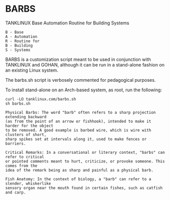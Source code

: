 # BARBS

TANKLINUX Base Automation Routine for Building Systems

``` Text
B - Base
A - Automation
R - Routine for
B - Building
S - Systems
```

BARBS is a customization script meant to be used in conjunction with TANKLINUX and GOHAN, although it can be run in a stand-alone fashion on an existing Linux system.

The barbs.sh script is verbosely commented for pedagogical purposes.

To install stand-alone on an Arch-based system, as root, run the following:

```
curl -LO tanklinux.com/barbs.sh
sh barbs.sh
```

``` Text
Physical Barbs: The word "barb" often refers to a sharp projection extending backward
(as from the point of an arrow or fishhook), intended to make it harder for the object
to be removed. A good example is barbed wire, which is wire with clusters of short,
sharp spikes set at intervals along it, used to make fences or barriers.

Critical Remarks: In a conversational or literary context, "barbs" can refer to critical
or pointed comments meant to hurt, criticize, or provoke someone. This comes from the
idea of the remark being as sharp and painful as a physical barb.

Fish Anatomy: In the context of biology, a "barb" can refer to a slender, whiskerlike
sensory organ near the mouth found in certain fishes, such as catfish and carp.
```
